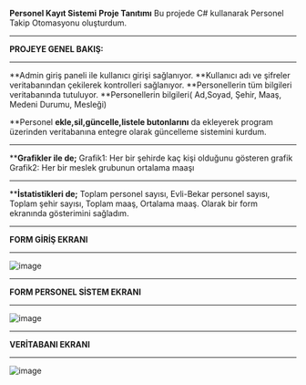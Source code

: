 **Personel Kayıt Sistemi**
**Proje Tanıtımı**
Bu projede C# kullanarak Personel Takip Otomasyonu oluşturdum. 

------------------------------------------------

**PROJEYE GENEL BAKIŞ:**

------------------------------------------------ 

**Admin giriş paneli ile kullanıcı girişi sağlanıyor.
**Kullanıcı adı ve şifreler veritabanından çekilerek kontrolleri sağlanıyor.
**Personellerin tüm bilgileri veritabanında tutuluyor.
**Personellerin bilgileri( Ad,Soyad, Şehir, Maaş, Medeni Durumu, Mesleği)

**Personel **ekle,sil,güncelle,listele butonlarını** da ekleyerek program üzerinden veritabanına entegre olarak güncelleme sistemini kurdum.


------------------------------------------------

****Grafikler ile de;**
Grafik1: Her bir şehirde kaç kişi olduğunu gösteren grafik
Grafik2: Her bir meslek grubunun ortalama maaşı


------------------------------------------------

****İstatistikleri de;**
Toplam personel sayısı, Evli-Bekar personel sayısı, Toplam şehir sayısı, Toplam maaş, Ortalama maaş. Olarak bir form ekranında gösterimini sağladım.


------------------------------------------------

**FORM GİRİŞ EKRANI**

------------------------------------------------

![image](https://github.com/mustafaarslanyazilim/Personel_Kayit_Projesi/assets/158520799/964926c0-ddca-4f4e-bbde-abc9886ae753)


------------------------------------------------

**FORM PERSONEL SİSTEM EKRANI**

------------------------------------------------

![image](https://github.com/mustafaarslanyazilim/Personel_Kayit_Projesi/assets/158520799/8066d9e1-c3a2-4d40-8437-af88783a2a02)

------------------------------------------------
**VERİTABANI EKRANI**

------------------------------------------------

![image](https://github.com/mustafaarslanyazilim/Personel_Kayit_Projesi/assets/158520799/e2ec3c79-d848-4d21-b8dc-3749c0747328)


